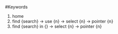 #Keywords

1. home
2. find {search}  ->  use {n}   ->  select {n}   ->    pointer {n}
3. find {search} in {}    ->      select {n} ->   pointer {n}
